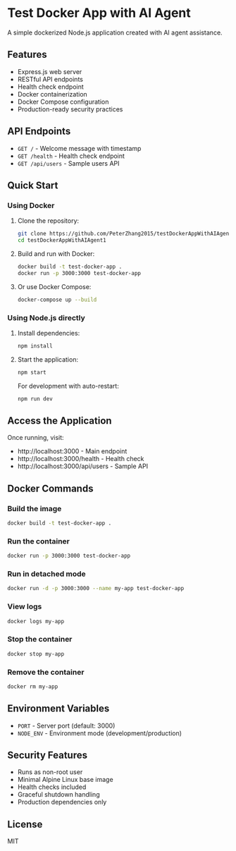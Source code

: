 # Test Docker App with AI Agent

A simple dockerized Node.js application created with AI agent assistance.

## Features

- Express.js web server
- RESTful API endpoints
- Health check endpoint
- Docker containerization
- Docker Compose configuration
- Production-ready security practices

## API Endpoints

- `GET /` - Welcome message with timestamp
- `GET /health` - Health check endpoint
- `GET /api/users` - Sample users API

## Quick Start

### Using Docker

1. Clone the repository:
   ```bash
   git clone https://github.com/PeterZhang2015/testDockerAppWithAIAgent1.git
   cd testDockerAppWithAIAgent1
   ```

2. Build and run with Docker:
   ```bash
   docker build -t test-docker-app .
   docker run -p 3000:3000 test-docker-app
   ```

3. Or use Docker Compose:
   ```bash
   docker-compose up --build
   ```

### Using Node.js directly

1. Install dependencies:
   ```bash
   npm install
   ```

2. Start the application:
   ```bash
   npm start
   ```

   For development with auto-restart:
   ```bash
   npm run dev
   ```

## Access the Application

Once running, visit:
- http://localhost:3000 - Main endpoint
- http://localhost:3000/health - Health check
- http://localhost:3000/api/users - Sample API

## Docker Commands

### Build the image
```bash
docker build -t test-docker-app .
```

### Run the container
```bash
docker run -p 3000:3000 test-docker-app
```

### Run in detached mode
```bash
docker run -d -p 3000:3000 --name my-app test-docker-app
```

### View logs
```bash
docker logs my-app
```

### Stop the container
```bash
docker stop my-app
```

### Remove the container
```bash
docker rm my-app
```

## Environment Variables

- `PORT` - Server port (default: 3000)
- `NODE_ENV` - Environment mode (development/production)

## Security Features

- Runs as non-root user
- Minimal Alpine Linux base image
- Health checks included
- Graceful shutdown handling
- Production dependencies only

## License

MIT
